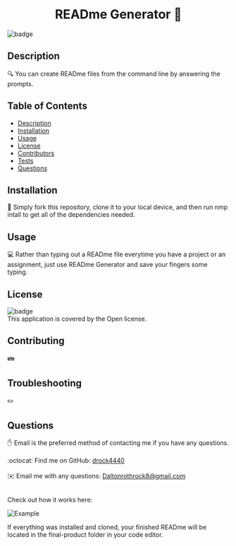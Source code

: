 
<h1 align="center">READme Generator 👋</h1>

![badge](https://img.shields.io/badge/license-Open-brightgreen)<br />
## Description
🔍 You can create READme files from the command line by answering the prompts.
## Table of Contents
- [Description](#description)
- [Installation](#installation)
- [Usage](#usage)
- [License](#license)
- [Contributors](#contributors)
- [Tests](#tests)
- [Questions](#questions)
## Installation
💾 Simply fork this repository, clone it to your local device, and then run nmp intall to get all of the dependencies needed. 
## Usage
💻 Rather than typing out a READme file everytime you have a project or an assignment, just use READme Generator and save your fingers some typing.
## License
![badge](https://img.shields.io/badge/license-Open-brightgreen)
<br />
This application is covered by the Open license. 
## Contributing
👪 
## Troubleshooting
✏️ 
## Questions
✋ Email is the preferred method of contacting me if you have any questions.<br />
<br />
:octocat: Find me on GitHub: [drock4440](https://github.com/drock4440)<br />
<br />
✉️ Email me with any questions: Daltonrothrock8@gmail.com<br /><br />
  
Check out how it works here: 

![Example](gif-example.gif)

If everything was installed and cloned, your finished READme will be located in the final-product folder in your code editor. 